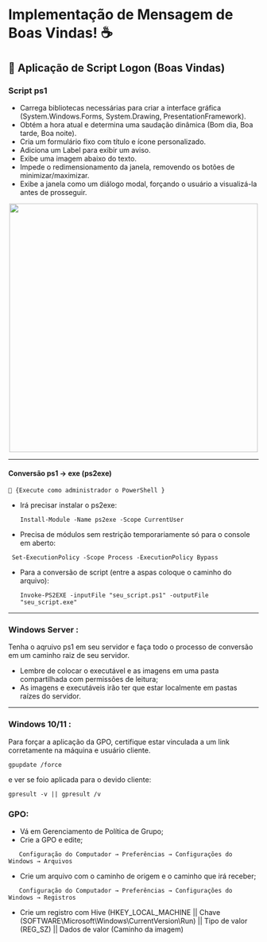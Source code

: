 # Implementação de Mensagem de Boas Vindas! ☕



## 🥑 Aplicação de Script Logon (Boas Vindas) 

### Script ps1
- Carrega bibliotecas necessárias para criar a interface gráfica (System.Windows.Forms, System.Drawing, PresentationFramework).
- Obtém a hora atual e determina uma saudação dinâmica (Bom dia, Boa tarde, Boa noite).
- Cria um formulário fixo com título e ícone personalizado.
- Adiciona um Label para exibir um aviso.
- Exibe uma imagem  abaixo do texto.
- Impede o redimensionamento da janela, removendo os botões de minimizar/maximizar.
- Exibe a janela como um diálogo modal, forçando o usuário a visualizá-la antes de prosseguir.

<p align="center">
  <img src="https://github.com/user-attachments/assets/56c1e6a1-d676-4c73-91ea-cf1c19de5d23" width="500px;" />
</p>


---
#### Conversão ps1 -> exe (ps2exe) 
    🍄 {Execute como administrador o PowerShell }
- Irá precisar instalar o ps2exe:
  ```
  Install-Module -Name ps2exe -Scope CurrentUser
  ```
- Precisa de módulos sem restrição temporariamente só para o console em aberto:
 ```
  Set-ExecutionPolicy -Scope Process -ExecutionPolicy Bypass
```
- Para a conversão de script (entre a aspas coloque o caminho do arquivo):
  ```
  Invoke-PS2EXE -inputFile "seu_script.ps1" -outputFile "seu_script.exe"
  ```
---

### Windows Server :
Tenha o aqruivo ps1 em seu servidor e faça todo o processo de conversão em um caminho raiz de seu servidor.
- Lembre de colocar o executável e as imagens em uma pasta compartilhada com permissões de leitura;
- As imagens e executáveis irão ter que estar localmente em pastas raízes do servidor.
  
---
### Windows 10/11 :
Para forçar a aplicação da GPO, certifique estar vinculada a um link corretamente na máquina e usuário cliente.
```
gpupdate /force
```
e ver se foio aplicada para o devido cliente:
```
gpresult -v || gpresult /v
```

### GPO:
- Vá em Gerenciamento de Política de Grupo;
- Crie a GPO e edite;
```
   Configuração do Computador → Preferências → Configurações do Windows → Arquivos
```
- Crie um arquivo com o caminho de origem e o caminho que irá receber;
```
   Configuração do Computador → Preferências → Configurações do Windows → Registros
```
- Crie um registro com Hive (HKEY_LOCAL_MACHINE || Chave (SOFTWARE\Microsoft\Windows\CurrentVersion\Run) || Tipo de valor (REG_SZ) || Dados de valor (Caminho da imagem)
